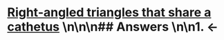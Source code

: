 # [Right-angled triangles that share a cathetus](https://projecteuler.net/problem=176) \n\n\n## Answers \n\n1. &larr;
